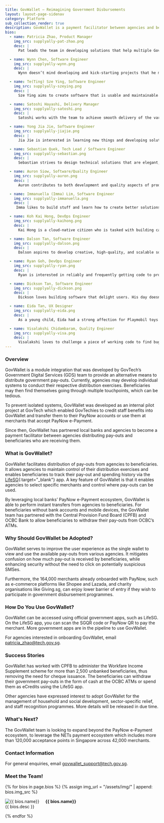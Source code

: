 ```yaml
---
title: GovWallet – Reimagining Government Disbursements
layout: layout-page-sidenav
category: Platform
sub_collection_render: true
description: GovWallet is a payment facilitator between agencies and beneficiaries.
bios:
  - name: Patricia Zhao, Product Manager
    img_src: supplyally-pat-zhao.png
    desc: |
      Pat leads the team in developing solutions that help multiple Government agencies and non-profit partners in their distribution programmes.

  - name: Wynn Chen, Software Engineer
    img_src: supplyally-wynn.png
    desc: |
      Wynn doesn’t mind developing and kick-starting projects that he might be unfamiliar with. He likes spending his time cafe hopping and reflecting.

  - name: Te(Ting) Sze Ying, Software Engineer
    img_src: supplyally-szeying.png
    desc: |
      Sze Ying aims to create software that is usable and maintainable. In her free time, she volunteers with various organisations to make education accessible.

  - name: Satoshi Hayashi, Delivery Manager
    img_src: supplyally-satoshi.png
    desc: |
      Satoshi works with the team to achieve smooth delivery of the various product rollouts.

  - name: Yong Jia Jie, Software Engineer
    img_src: supplyally-jiajie.png
    desc: |
      Jia Jie is interested in learning new things and developing solutions that are extensible and efficient. He is a lover of keyboards and keyboard-related items.

  - name: Sebastian Quek, Tech Lead / Software Engineer
    img_src: supplyally-sebastian.png
    desc: |
      Sebastian strives to design technical solutions that are elegant, scalable, maintainable, and satisfies the needs of citizens and Government agencies alike.

  - name: Auron Siow, Software/Quality Engineer
    img_src: supplyally-auron.png
    desc: |
      Auron contributes to both development and quality aspects of product building. He is able to switch between the two roles to help the team meet its goals.

  - name: Immanuella (Imma) Lim, Software Engineer
    img_src: supplyally-immanuella.png
    desc: |
     Imma likes to build stuff and learn how to create better solutions. She has a knack for teaching and is often seen sharing her knowledge with the team.

  - name: Koh Kai Hong, DevOps Engineer
    img_src: supplyally-kaihong.png
    desc: |
      Kai Hong is a cloud-native citizen who is tasked with building castles in the sky. He enjoys developing reliable and scalable solutions for smooth operations.

  - name: Dalson Tan, Software Engineer
    img_src: supplyally-dalson.png
    desc: |
      Dalson aspires to develop creative, high-quality, and scalable solutions to solve real-world problems. He enjoys working on projects that support social causes.

  - name: Ryan Goh, DevOps Engineer
    img_src: supplyally-ryan.png
    desc: |
      Ryan is interested in reliably and frequently getting code to product. He is also interested in using cloud infrastructure to build scalable and reliable systems.

  - name: Dickson Tan, Software Engineer
    img_src: supplyally-dickson.png
    desc: |
      Dickson loves building software that delight users. His day doesn't begin before his morning latte.

  - name: Eida Tan, UX Designer
    img_src: supplyally-eida.png
    desc: |
      As a young child, Eida had a strong affection for Playmobil toys. She would role-play with them in various settings, from immigration checkpoints to restaurants. These days she gets to facilitate and work with others to improve users’ experience across different touchpoints.

  - name: Visalakshi Chidambaram, Quality Engineer
    img_src: supplyally-visa.png
    desc: |
      Visalakshi loves to challenge a piece of working code to find bugs and crash the system before it reaches the end-user, so that they can have a smooth experience.
---
```


### Overview

GovWallet is a module integration that was developed by GovTech’s Government Digital Services (GDS) team to provide an alternative means to distribute government pay-outs. Currently, agencies may develop individual systems to conduct their respective distribution exercises. Beneficiaries may then find themselves going through multiple touchpoints, which can be tedious. 

To prevent isolated systems, GovWallet was developed as an internal pilot project at GovTech which enabled GovTechies to credit staff benefits into GovWallet and transfer them to their PayNow accounts or use them at merchants that accept PayNow e-Payment. 

Since then, GovWallet has partnered local banks and agencies to become a payment facilitator between agencies distributing pay-outs and beneficiaries who are receiving them.


### What is GovWallet?

GovWallet facilitates distribution of pay-outs from agencies to beneficiaries. It allows agencies to maintain control of their distribution exercises and enables beneficiaries to track their pay-out and spending history via the [LifeSG](https://www.life.gov.sg){:target="\_blank"} app. A key feature of GovWallet is that it enables agencies to select specific merchants and control where pay-outs can be used.

By leveraging local banks’ PayNow e-Payment ecosystem, GovWallet is able to perform instant transfers from agencies to beneficiaries. For beneficiaries without bank accounts and mobile devices, the GovWallet team has partnered with the Central Provision Fund Board (CPFB) and OCBC Bank to allow beneficiaries to withdraw their pay-outs from OCBC’s ATMs.

### Why Should GovWallet be Adopted?

GovWallet serves to improve the user experience as the single wallet to view and use the available pay-outs from various agencies. It mitigates confusion on how much pay-out is received by beneficiaries, while enhancing security without the need to click on potentially suspicious SMSes. 

Furthermore, the 164,000 merchants already onboarded with PayNow, such as e-commerce platforms like Shopee and Lazada, and charity organisations like Giving.sg, can enjoy lower barrier of entry if they wish to participate in government disbursement programmes.

### How Do You Use GovWallet?

GovWallet can be accessed using official government apps, such as LifeSG. On the LifeSG app, you can scan the SGQR code or PayNow QR to pay the merchant. More government apps are in the pipeline to use GovWallet.

For agencies interested in onboarding GovWallet, email <patricia_zhao@tech.gov.sg>.

### Success Stories

GovWallet has worked with CPFB to administer the Workfare Income Supplement scheme for more than 2,500 unbanked beneficiaries, thus removing the need for cheque issuance. The beneficiaries can withdraw their government pay-outs in the form of cash at the OCBC ATMs or spend them as eCredits using the LifeSG app.

Other agencies have expressed interest to adopt GovWallet for the management of household and social development, sector-specific relief, and staff recognition programmes. More details will be released in due time.

### What's Next?

The GovWallet team is looking to expand beyond the PayNow e-Payment ecosystem, to leverage the NETs payment ecosystem which includes more than 120,000 acceptance points in Singapore across 42,000 merchants.

### Contact Information

For general enquiries, email <govwallet_support@tech.gov.sg>.

### Meet the Team!

<div class="card-grid-container grid-25rem">
  {% for bios in page.bios %}
  {% assign img_url = "/assets/img/" | append: bios.img_src %}
  <div class="sgds-card">
    <div class="sgds-card-content">
      <img style="float: left; margin-right: 20px;" src="{{ img_url }}" alt="{{ bios.name}}">
      <p><strong>{{ bios.name}}</strong><br>
        {{ bios.desc }}
      </p>
    </div>
  </div>
  {% endfor %}  
</div>
